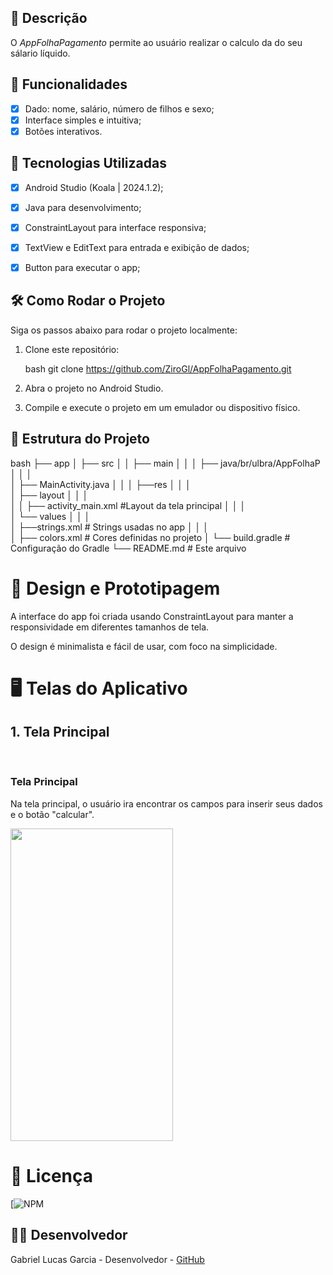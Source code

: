 ## 📱 Descrição

O *AppFolhaPagamento* permite ao usuário realizar o calculo da do seu sálario líquido. 

## 🔧 Funcionalidades

- [x] Dado: nome, salário, número de filhos e sexo;
- [x] Interface simples e intuitiva;
- [x] Botões interativos.

## 🚀 Tecnologias Utilizadas

- [x] Android Studio (Koala | 2024.1.2);
- [x] Java para desenvolvimento;
- [x] ConstraintLayout para interface responsiva;
- [x] TextView e EditText para entrada e exibição de dados;
- [x] Button   para executar o app;


## 🛠️ Como Rodar o Projeto

Siga os passos abaixo para rodar o projeto localmente:

1. Clone este repositório:

    bash
    git clone https://github.com/ZiroGl/AppFolhaPagamento.git

    

2. Abra o projeto no Android Studio.

3. Compile e execute o projeto em um emulador ou dispositivo físico.


## 📂 Estrutura do Projeto

bash
├── app
│   ├── src
│   │   ├── main
│   │   │   ├── java/br/ulbra/AppFolhaP
│   │   │  
│   ├── MainActivity.java
│   │   │   ├──res
│   │   │  
│   ├── layout
│   │   │  
│   │   ├── activity_main.xml      #Layout da tela principal
│   │   │  
│   └── values
│   │   │  
│       ├──strings.xml                        # Strings usadas no app
│   │   │  
│       ├── colors.xml             # Cores definidas no projeto
│   └── build.gradle               # Configuração do Gradle
└── README.md                      # Este arquivo



 
# 🎨 Design e Prototipagem
 
A interface do app foi criada usando ConstraintLayout para manter a responsividade em diferentes tamanhos de tela.
 
O design é minimalista e fácil de usar, com foco na simplicidade.
 
# 🖥️ Telas do Aplicativo
 
## 1. Tela Principal
 <br> <h3> Tela Principal</h3>
Na tela principal, o usuário ira encontrar os campos para inserir seus dados e o botão "calcular".


<img src="https://github.com/user-attachments/assets/1b180d6c-cbbb-48ae-b066-ceb9e1b43eb1" width="260" height="500"/>


# 📄 Licença

[![NPM](https://github.com/ZiroGl/AppFolhaPagamento/blob/main/LICENSE)  

## 👨‍💻 Desenvolvedor 

Gabriel Lucas Garcia - Desenvolvedor - [GitHub](https://github.com/ZiroGl)
